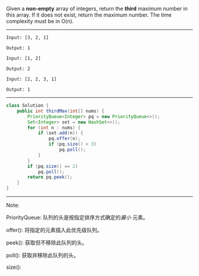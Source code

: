 Given a **non-empty** array of integers, return the **third** maximum number in this array. If it does not exist, return the maximum number. The time complexity must be in O(n).

---

```
Input: [3, 2, 1]

Output: 1
```

```
Input: [1, 2]

Output: 2
```

```
Input: [2, 2, 3, 1]

Output: 1
```

---

```java
class Solution {
    public int thirdMax(int[] nums) {
        PriorityQueue<Integer> pq = new PriorityQueue<>();
        Set<Integer> set = new HashSet<>();
        for (int n : nums) {
            if (set.add(n)) {
                pq.offer(n);
                if (pq.size() > 3) 
                    pq.poll();
            }
        }
        if (pq.size() == 2)
            pq.poll();
        return pq.peek();
    }
}
```

---

Note:

PriorityQueue: 队列的头是按指定排序方式确定的*最小* 元素。

offer(): 将指定的元素插入此优先级队列。

peek(): 获取但不移除此队列的头。

poll(): 获取并移除此队列的头。

size():